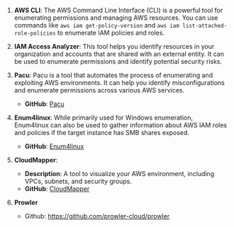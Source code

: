 
1. **AWS CLI**: The AWS Command Line Interface (CLI) is a powerful tool for enumerating permissions and managing AWS resources. You can use commands like `aws iam get-policy-version` and `aws iam list-attached-role-policies` to enumerate IAM policies and roles.
2. **IAM Access Analyzer**: This tool helps you identify resources in your organization and accounts that are shared with an external entity. It can be used to enumerate permissions and identify potential security risks.
    
3. **Pacu**: Pacu is a tool that automates the process of enumerating and exploiting AWS environments. It can help you identify misconfigurations and enumerate permissions across various AWS services.
   - **GitHub**: [Pacu](https://github.com/RhinoSecurityLabs/pacu)
     
4. **Enum4linux**: While primarily used for Windows enumeration, Enum4linux can also be used to gather information about AWS IAM roles and policies if the target instance has SMB shares exposed.
   - **GitHub**: [Enum4linux](https://github.com/cisco/enum4linux)
   
5. **CloudMapper**:
    - **Description**: A tool to visualize your AWS environment, including VPCs, subnets, and security groups.
    - **GitHub**: [CloudMapper](https://github.com/dualspark/cloudmapper)
      
6. **Prowler**
   - Github: https://github.com/prowler-cloud/prowler